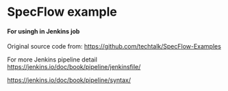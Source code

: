  SpecFlow example
================

#### For usingh in Jenkins job

Original source code from:
https://github.com/techtalk/SpecFlow-Examples

For more Jenkins pipeline detail
https://jenkins.io/doc/book/pipeline/jenkinsfile/

https://jenkins.io/doc/book/pipeline/syntax/